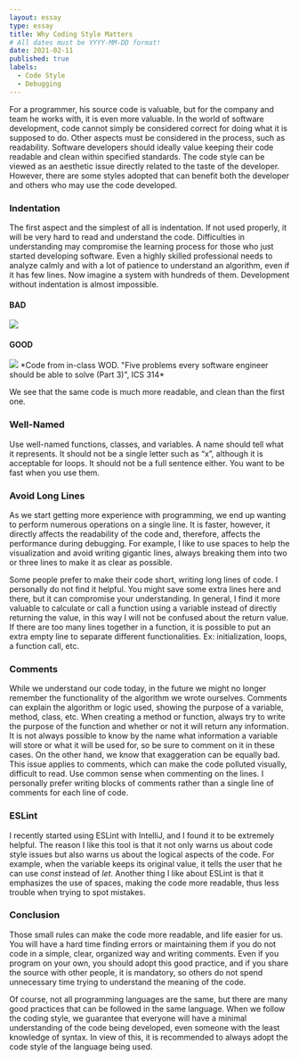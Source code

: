 ```yaml
---
layout: essay
type: essay
title: Why Coding Style Matters 
# All dates must be YYYY-MM-DD format!
date: 2021-02-11
published: true
labels:
  - Code Style
  - Debugging
---
```


For a programmer, his source code is valuable, but for the company and team he works with, it
is even more valuable. In the world of software development, code cannot simply be considered 
correct for doing what it is supposed to do. Other aspects must be considered in the process,
such as readability. Software developers should ideally value keeping their
code readable and clean within specified standards. The code style can be viewed as an aesthetic
issue directly related to the taste of the developer. However, there are some styles adopted that
can benefit both the developer and others who may use the code developed. 

### Indentation 
The first aspect and the simplest of all is indentation. If not used properly, it will be very
hard to read and understand the code. Difficulties in understanding may compromise the learning
process for those who just started developing software. Even a highly skilled professional needs
to analyze calmly and with a lot of patience to understand an algorithm, even if it has few lines.
Now imagine a system with hundreds of them. Development without indentation is almost impossible.

#### BAD
<img class="ui floated image" src="../images/codestyle2.png">


#### GOOD
<img class="ui floated image" src="../images/codestyle1.png">
*Code from in-class WOD. "Five problems every software engineer should be able to solve (Part 3)", ICS 314*

We see that the same code is much more readable, and clean than the first one. 

### Well-Named

Use well-named functions, classes, and variables. A name should tell what it represents. It should
not be a single letter such as “x”, although it is acceptable for loops. It should not be a full 
sentence either. You want to be fast when you use them. 

### Avoid Long Lines
As we start getting more experience with programming, we end up wanting to perform numerous operations 
on a single line. It is faster, however, it directly affects the readability of the code and, therefore,
affects the performance during debugging. For example, I like to use spaces to help the visualization 
and avoid writing gigantic lines, always breaking them into two or three lines to make it as clear as possible.

Some people prefer to make their code short, writing long lines of code. I personally do not find it helpful.
You might save some extra lines here and there, but it can compromise your understanding. In general, I find 
it more valuable to calculate or call a function using a variable instead of directly returning the value, 
in this way I will not be confused about the return value. If there are too many lines together in a function,
it is possible to put an extra empty line to separate different functionalities. Ex: initialization, loops, a 
function call, etc.

### Comments 
While we understand our code today, in the future we might no longer remember the functionality of the algorithm
we wrote ourselves. Comments can explain the algorithm or logic used, showing the purpose of a variable, method,
class, etc. When creating a method or function, always try to write the purpose of the function and whether or not
it will return any information. It is not always possible to know by the name what information a variable will store
or what it will be used for, so be sure to comment on it in these cases. On the other hand, we know that exaggeration
can be equally bad. This issue applies to comments, which can make the code polluted visually, difficult to read.
Use common sense when commenting on the lines. I personally prefer writing blocks of comments rather than a single
line of comments for each line of code.

### ESLint
I recently started using ESLint with IntelliJ, and I found it to be extremely helpful. The reason I like this tool 
is that it not only warns us about code style issues but also warns us about the logical aspects of the code. For 
example, when the variable keeps its original value, it tells the user that he can use *const* instead of *let*. Another
thing I like about ESLint is that it emphasizes the use of spaces, making the code more readable, thus less trouble 
when trying to spot mistakes.


### Conclusion
Those small rules can make the code more readable, and life easier for us. You will have a hard time finding errors or
maintaining them if you do not code in a simple, clear, organized way and writing comments. Even if you program on your
own, you should adopt this good practice, and if you share the source with other people, it is mandatory, so others do 
not spend unnecessary time trying to understand the meaning of the code.

Of course, not all programming languages are the same, but there are many good practices that can be followed in the same
language. When we follow the coding style, we guarantee that everyone will have a minimal understanding of the code being developed,
even someone with the least knowledge of syntax. In view of this, it is recommended to always adopt the code style of the language being used.


